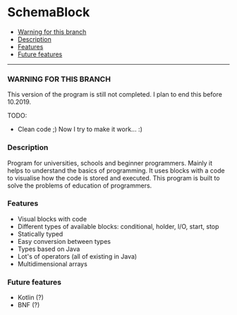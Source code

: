 # SchemaBlock

* [Warning for this branch](#warning-for-this-branch)
* [Description](#description)
* [Features](#features)
* [Future features](#future-features)

------------

### WARNING FOR THIS BRANCH
This version of the program is still not completed. I plan to end this before 10.2019.

TODO:
 - Clean code ;) Now I try to make it work... :)

### Description
Program for universities, schools and beginner programmers.
Mainly it helps to understand the basics of programming.
It uses blocks with a code to visualise how the code is stored and executed.
This program is built to solve the problems of education of programmers.

### Features

- Visual blocks with code
- Different types of available blocks: conditional, holder, I/O, start, stop
- Statically typed
- Easy conversion between types
- Types based on Java
- Lot's of operators (all of existing in Java)
- Multidimensional arrays

### Future features
- Kotlin (?)
- BNF (?)
